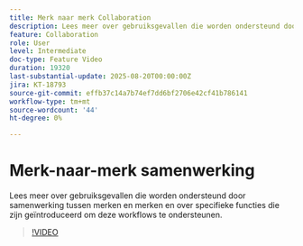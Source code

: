 ```yaml
---
title: Merk naar merk Collaboration
description: Lees meer over gebruiksgevallen die worden ondersteund door samenwerking tussen merken en merken en over specifieke functies die zijn geïntroduceerd om deze workflows te ondersteunen.
feature: Collaboration
role: User
level: Intermediate
doc-type: Feature Video
duration: 19320
last-substantial-update: 2025-08-20T00:00:00Z
jira: KT-18793
source-git-commit: effb37c14a7b74ef7dd6bf2706e42cf41b786141
workflow-type: tm+mt
source-wordcount: '44'
ht-degree: 0%

---
```



# Merk-naar-merk samenwerking

Lees meer over gebruiksgevallen die worden ondersteund door samenwerking tussen merken en merken en over specifieke functies die zijn geïntroduceerd om deze workflows te ondersteunen.

>[!VIDEO](https://video.tv.adobe.com/v/3470936/?learn=on&enablevpops)
